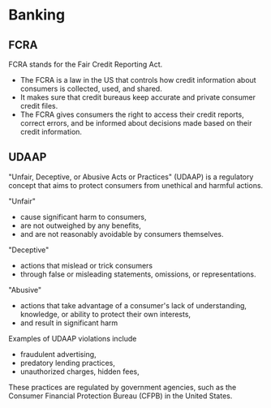 # Banking

## FCRA

FCRA stands for the Fair Credit Reporting Act.

- The FCRA is a law in the US that controls how credit information about consumers is collected, used, and shared.
- It makes sure that credit bureaus keep accurate and private consumer credit files.
- The FCRA gives consumers the right to access their credit reports, correct errors, and be informed about decisions made based on their credit information.


## UDAAP

"Unfair, Deceptive, or Abusive Acts or Practices" (UDAAP) is a regulatory concept that aims to protect consumers from unethical and harmful actions.

"Unfair" 
- cause significant harm to consumers,
- are not outweighed by any benefits,
- and are not reasonably avoidable by consumers themselves.

"Deceptive"
- actions that mislead or trick consumers
- through false or misleading statements, omissions, or representations.

"Abusive" 
- actions that take advantage of a consumer's lack of understanding, knowledge, or ability to protect their own interests,
- and result in significant harm

Examples of UDAAP violations include
- fraudulent advertising,
- predatory lending practices,
- unauthorized charges, hidden fees,

These practices are regulated by government agencies, such as the Consumer Financial Protection Bureau (CFPB) in the United States.

